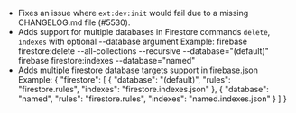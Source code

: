 - Fixes an issue where `ext:dev:init` would fail due to a missing CHANGELOG.md file (#5530).
- Adds support for multiple databases in Firestore commands `delete`, `indexes` with optional --database argument
Example:
firebase firestore:delete --all-collections --recursive --database="(default)"
firebase firestore:indexes --database="named"
- Adds multiple firestore database targets support in firebase.json
Example:
{
  "firestore": [
    {
      "database": "(default)",
      "rules": "firestore.rules",
      "indexes": "firestore.indexes.json"
    },
    {
      "database": "named",
      "rules": "firestore.rules",
      "indexes": "named.indexes.json"
    }
  ]
}